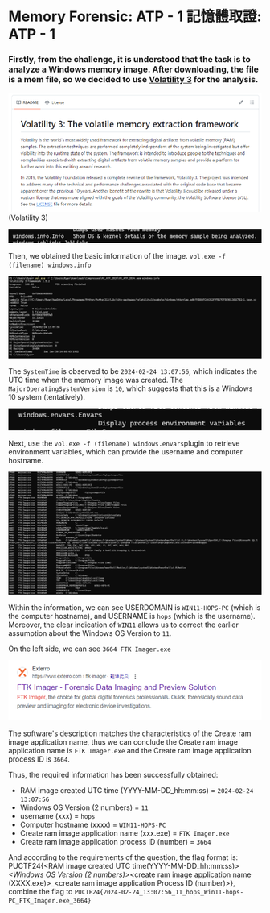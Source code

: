 # Memory Forensic: ATP - 1 記憶體取證: ATP - 1

### Firstly, from the challenge, it is understood that the task is to analyze a Windows memory image. After downloading, the file is a mem file, so we decided to use [Volatility 3](https://github.com/volatilityfoundation/volatility3 "Title") for the analysis.

​![image](assets/1.png)(Volatility 3)

​![image](assets/2.png)​

Then, we obtained the basic information of the image. `vol.exe -f (filename) windows.info`​

​![image](assets/3.png)​

The `SystemTime` is observed to be `2024-02-24 13:07:56`, which indicates the UTC time when the memory image was created. The `MajorOperatingSystemVersion` is `10`, which suggests that this is a Windows 10 system (tentatively).

​![image](assets/4.png)​

Next, use the `vol.exe -f (filename) windows.envars`​ plugin to retrieve environment variables, which can provide the username and computer hostname.

​![image](assets/5.png)​

Within the information, we can see USERDOMAIN​ is `WIN11-HOPS-PC`​ (which is the computer hostname), and USERNAME​ is `hops`​ (which is the username). Moreover, the clear indication of `WIN11`​ allows us to correct the earlier assumption about the Windows OS Version to `11`.

On the left side, we can see `3664 FTK Imager.exe`

​![image](assets/6.png)​

The software's description matches the characteristics of the Create ram image application name, thus we can conclude the Create ram image application name is `FTK Imager.exe` and the Create ram image application process ID is `3664`.

Thus, the required information has been successfully obtained:

* RAM image created UTC time (YYYY-MM-DD_hh:mm:ss) = `2024-02-24 13:07:56`
* Windows OS Version (2 numbers) = `11`
* username (xxx) = `hops`
* Computer hostname (xxxx) = `WIN11-HOPS-PC`
* Create ram image application name (xxx.exe) = `FTK Imager.exe`
* Create ram image application process ID (number) = `3664`

And according to the requirements of the question, the flag format is: PUCTF24{<RAM image created UTC time(YYYY-MM-DD_hh:mm:ss)>_<Windows OS Version (2 numbers)>_<username>_<computer hostname>_<create ram image application name (XXXX.exe)>_<create ram image application Process ID (number)>}, combine the flag to `PUCTF24{2024-02-24_13:07:56_11_hops_Win11-hops-PC_FTK_Imager.exe_3664}`​

‍
